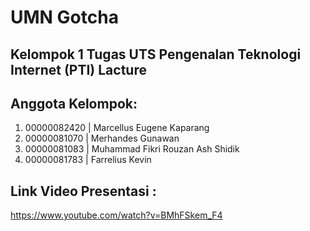 # UMN Gotcha

## Kelompok 1 Tugas UTS Pengenalan Teknologi Internet (PTI) Lacture


## Anggota Kelompok:

1. 00000082420 | Marcellus Eugene Kaparang
2. 00000081070 | Merhandes Gunawan
3. 00000081083 | Muhammad Fikri Rouzan Ash Shidik
4. 00000081783 | Farrelius Kevin

## Link Video Presentasi :

https://www.youtube.com/watch?v=BMhFSkem_F4

